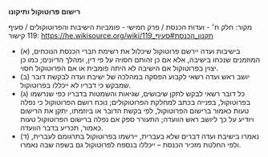 **רישום פרוטוקול ותיקונו**

מקור: חלק ח׳ - ועדות הכנסת / פרק חמישי - פומביות הישיבות והפרוטוקולים / סעיף 119
קישור: https://he.wikisource.org/wiki/תקנון_הכנסת#סעיף_119

 * (א) בישיבות ועדה יירשם פרוטוקול שיכלול את רשימת חברי הכנסת הנוכחים, המוזמנים שנכחו בישיבה, אלא אם כן זהותם חסויה על פי דין, ומהלך הדיונים; כמו כן יצוין בפרוטוקול אם הישיבה לא היתה פומבית או אם הפרוטוקול חסוי.
 * (ב) יושב ראש ועדה רשאי לקבוע הפסקה במהלכה של ישיבת ועדה לבקשת דובר שמבקש כי דבריו לא ייכללו בפרוטוקול.
 * (ג) כל דובר רשאי לבקש לתקן שיבושים, שגיאות והשמטות בדבריו כפי שנרשמו בפרוטוקול, בפנייה בכתב למחלקת הפרוטוקולים; נוכח רושם הפרוטוקול כי נפלה טעות כאמור ברישום הפרוטוקול, לפי בקשת הדובר או ביוזמתו, יתקן את הרישום ויודיע על כך ליושב ראש הוועדה; התעורר ספק אם נפלה ברישום הפרוטוקול טעות כאמור, תכריע בדבר הוועדה.
 * (ד) נאמרו בישיבת ועדה דברים שלא בעברית, יירשמו בפרוטוקול בתרגומם לעברית, ולפי החלטת מזכיר הכנסת – ייכללו בנספח לפרוטוקול גם בשפה שבה נאמרו.